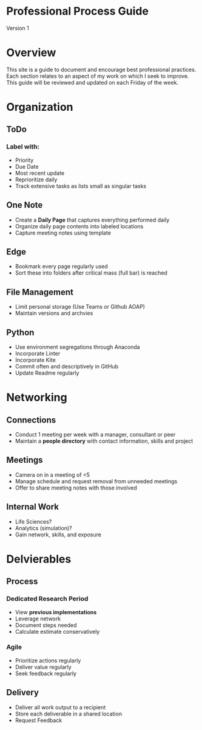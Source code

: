   # Professional Process Guide

  Version 1

  # Overview

  This site is a guide to document and encourage best professional practices.
  Each section relates to an aspect of my work on which I seek to improve.
  This guide will be reviewed and updated on each Friday of the week.

  # Organization
  ## ToDo

  ### Label with:
  -	Priority
  -	Due Date
  -	Most recent update
  -	Reprioritize daily
  -	Track extensive tasks as lists small as singular tasks

  ## One Note
  - Create a **Daily Page** that captures everything performed daily
  - Organize daily page contents into labeled locations
  - Capture meeting notes using template

  ## Edge
  - Bookmark every page regularly used
  - Sort these into folders after critical mass (full bar) is reached

  ## File Management
  - Limit personal storage (Use Teams or Github AOAP)
  - Maintain versions and archvies

  ## Python
  - Use environment segregations through Anaconda
  - Incorporate Linter
  - Incorporate Kite
  - Commit often and descriptively in GitHub
  - Update Readme regularly

  # Networking
  ## Connections
  - Conduct 1 meeting per week with a manager, consultant or peer
  - Maintain a **people directory** with contact information, skills and project

  ## Meetings
  - Camera on in a meeting of <5
  - Manage schedule and request removal from unneeded meetings
  - Offer to share meeting notes with those involved

  ## Internal Work
  - Life Sciences?
  - Analytics (simulation)?
  - Gain network, skills, and exposure

  # Delvierables
  ## Process
  ### Dedicated Research Period
  - View **previous implementations**
  - Leverage network
  - Document steps needed
  - Calculate estimate conservatively
  ### Agile
  - Prioritize actions regularly
  - Deliver value regularly
  - Seek feedback regularly

  ## Delivery
  - Deliver all work output to a recipient
  - Store each deliverable in a shared location
  - Request Feedback
